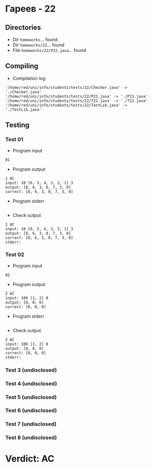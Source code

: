 # Гареев - 22
## Directories
- Dir `homeworks`... found
- Dir `homeworks/22`... found
- File `homeworks/22/P22.java`... found
## Compiling
- Compilation log
```
'/home/red/uni/info/students/tests/22/Checker.java' -> './Checker.java'
'/home/red/uni/info/students/tests/22/P21.java' -> './P21.java'
'/home/red/uni/info/students/tests/22/T22.java' -> './T22.java'
'/home/red/uni/info/students/tests/22/TestLib.java' -> './TestLib.java'

```
## Testing
### Test 01
- Program input
```
01

```
- Program output
```
1 AC
input: 10 [6, 5, 4, 3, 2, 1] 3
output: [8, 6, 3, 0, 7, 3, 0]
correct: [8, 6, 3, 0, 7, 3, 0]

```
- Program stderr
```

```
- Check output
```
1 AC
input: 10 [6, 5, 4, 3, 2, 1] 3
output: [8, 6, 3, 0, 7, 3, 0]
correct: [8, 6, 3, 0, 7, 3, 0]
stderr:

```
### Test 02
- Program input
```
02

```
- Program output
```
2 AC
input: 100 [1, 2] 0
output: [0, 0, 0]
correct: [0, 0, 0]

```
- Program stderr
```

```
- Check output
```
2 AC
input: 100 [1, 2] 0
output: [0, 0, 0]
correct: [0, 0, 0]
stderr:

```
### Test 3 (undisclosed)
### Test 4 (undisclosed)
### Test 5 (undisclosed)
### Test 6 (undisclosed)
### Test 7 (undisclosed)
### Test 8 (undisclosed)
# Verdict: AC
